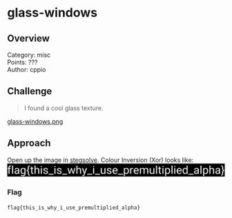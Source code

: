 # glass-windows

## Overview
Category: misc  
Points: ???  
Author: cppio  

## Challenge
> I found a cool glass texture.

[glass-windows.png](./glass-windows.png)

## Approach
Open up the image in [stegsolve](https://github.com/eugenekolo/sec-tools/tree/master/stego/stegsolve/stegsolve). Colour Inversion (Xor) looks like:
![solved](./solved.bmp)

### Flag
`flag{this_is_why_i_use_premultiplied_alpha}`